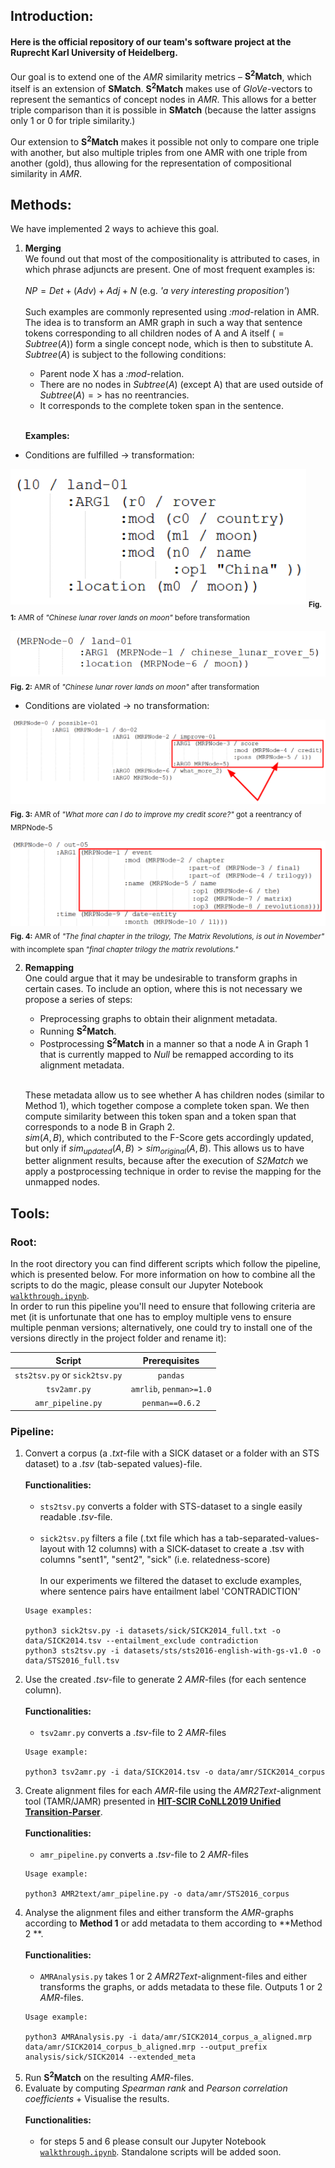 ## Introduction:
#### Here is the official repository of our team's software project at the **Ruprecht Karl University of Heidelberg**.

Our goal is to extend one of the _AMR_ similarity metrics – **S<sup>2</sup>Match**, which itself is an extension of **SMatch**.
**S<sup>2</sup>Match** makes use of _GloVe_-vectors to represent the semantics of concept nodes in _AMR_. This allows for a better triple comparison than it is possible in **SMatch** (because the latter assigns only 1 or 0 for triple similarity.)

Our extension to **S<sup>2</sup>Match** makes it possible not only to compare one triple with another, but also multiple triples from one AMR with one triple from another (gold), thus allowing for the representation of compositional similarity in _AMR_.

## Methods:
We have implemented 2 ways to achieve this goal.

1. **Merging**  
We found out that most of the compositionality is attributed to cases, in which phrase adjuncts are present. One of most frequent examples is: <br> <br>
$`NP = Det + (Adv) + Adj + N`$ (e.g. _'a very interesting proposition'_) <br> <br>
Such examples are commonly represented using _:mod_-relation in AMR. The idea is to transform an AMR graph in such a way that sentence tokens corresponding to all children nodes of A and A itself ($`= Subtree(A)`$) form a single concept node, which is then to substitute A. <br> $`Subtree(A)`$ is subject to the following conditions:<br>
    - Parent node X has a _:mod_-relation.
    - There are no nodes in $`Subtree(A)`$ (except A) that are used outside of $`Subtree(A) =>`$ has no reentrancies.
    - It corresponds to the complete token span in the sentence.
<br><br>
      
   **Examples:**  
      
* Conditions are fulfilled → transformation:
   

![img_2.png](img_2.png ) 
       <sub> **Fig. 1:** AMR of _"Chinese lunar rover lands on moon"_ before transformation <endsub>  
        
![img_1.png](img_1.png)  
<sub> **Fig. 2:** AMR of _"Chinese lunar rover lands on moon"_ after transformation <endsub>  

* Conditions are violated → no transformation:  


![img_3.png](img_3.png)  
  <sub> **Fig. 3:** AMR of _"What more can I do to improve my credit score?"_ got a reentrancy of MRPNode-5 <endsub>  
 
 
  ![img_4.png](img_4.png)  
  <sub> **Fig. 4:** AMR of _"The final chapter in the trilogy, The Matrix Revolutions, is out in
  November"_ with incomplete span _"final chapter trilogy the matrix revolutions."_ <endsub>  
  
  
        

2. **Remapping** <br>
    One could argue that it may be undesirable to transform graphs in certain cases. To include an option, where this is not necessary we propose a series of steps:
    - Preprocessing graphs to obtain their alignment metadata.
    - Running **S<sup>2</sup>Match**.
    - Postprocessing **S<sup>2</sup>Match** in a manner so that a node A in Graph 1 that is currently mapped to _Null_ be remapped according to its alignment metadata. <br> <br>

    These metadata allow us to see whether A has children nodes (similar to Method 1), which together compose a complete token span. We then compute similarity between this token span and a token span that corresponds to a node B in Graph 2.    
    $`sim(A, B)`$, which contributed to the F-Score gets accordingly updated, but only if $`sim_{updated}(A, B) > sim_{original}(A, B)`$. 
    This allows us to have better alignment results, because after the execution of _S2Match_ we apply a postprocessing technique in order to revise the mapping for the unmapped nodes.

## Tools:
### Root:
In the root directory you can find different scripts which follow the pipeline, which is presented below. For more information on how to combine all the scripts to do the magic, please consult our Jupyter Notebook  [`walkthrough.ipynb`](https://gitlab.com/denlogv/measuring-variation-in-amr/-/blob/master/walkthrough.ipynb). <br>
In order to run this pipeline you'll need to ensure that following criteria are met (it is unfortunate that one has to employ multiple vens to ensure multiple penman versions; alternatively, one could try to install one of the versions directly in the project folder and rename it):

| Script|Prerequisites|
|:----------:|:-------------:|
|`sts2tsv.py` or `sick2tsv.py`|`pandas`|
|`tsv2amr.py`|`amrlib`, `penman>=1.0`| 
|`amr_pipeline.py`|`penman==0.6.2`| <br>
### Pipeline:
1. Convert a corpus (a _.txt_-file with a SICK dataset or a folder with an STS dataset) to a _.tsv_ (tab-sepated values)-file. <br> <br> **Functionalities:** <br> <br>
    - `sts2tsv.py` converts a folder with STS-dataset to a single easily readable _.tsv_-file. <br> <br>
    - `sick2tsv.py` filters a file (.txt file which has a tab-separated-values-layout with 12 columns) with a SICK-dataset to create a .tsv with columns "sent1", "sent2", "sick" (i.e. relatedness-score) <br> <br>
    In our experiments we filtered the dataset to exclude examples, where sentence pairs have entailment label 'CONTRADICTION'
    ```
    Usage examples:

    python3 sick2tsv.py -i datasets/sick/SICK2014_full.txt -o data/SICK2014.tsv --entailment_exclude contradiction
    python3 sts2tsv.py -i datasets/sts/sts2016-english-with-gs-v1.0 -o data/STS2016_full.tsv
    ```
2. Use the created _.tsv_-file to generate 2 _AMR_-files (for each sentence column).  <br> <br>
**Functionalities:** <br> <br>
    - `tsv2amr.py` converts a _.tsv_-file to 2 _AMR_-files
	```
    Usage example:
    
    python3 tsv2amr.py -i data/SICK2014.tsv -o data/amr/SICK2014_corpus
    ```
3. Create alignment files for each _AMR_-file using the _AMR2Text_-alignment tool (TAMR/JAMR) presented in [**HIT-SCIR CoNLL2019 Unified Transition-Parser**](https://github.com/DreamerDeo/HIT-SCIR-CoNLL2019).<br> <br>
**Functionalities:** <br> <br>
    - `amr_pipeline.py` converts a _.tsv_-file to 2 _AMR_-files
	```
    Usage example:
    
    python3 AMR2text/amr_pipeline.py -o data/amr/STS2016_corpus
    ```
4. Analyse the alignment files and either transform the _AMR_-graphs according to **Method 1** or add metadata to them according to **Method 2 **. <br> <br>
**Functionalities:** <br> <br>
    - `AMRAnalysis.py` takes 1 or 2 _AMR2Text_-alignment-files and either transforms the graphs, or adds metadata to these file. Outputs 1 or 2 _AMR_-files.
	```
    Usage example:
    
    python3 AMRAnalysis.py -i data/amr/SICK2014_corpus_a_aligned.mrp data/amr/SICK2014_corpus_b_aligned.mrp --output_prefix analysis/sick/SICK2014 --extended_meta
    ```
5. Run **S<sup>2</sup>Match** on  the resulting _AMR_-files.
6. Evaluate by computing _Spearman rank_ and _Pearson correlation coefficients_ + Visualise the results. <br> <br>
**Functionalities:** <br> <br>
    - for steps 5 and 6 please consult our Jupyter Notebook  [`walkthrough.ipynb`](https://gitlab.com/denlogv/measuring-variation-in-amr/-/blob/master/walkthrough.ipynb). Standalone scripts will be added soon. 
